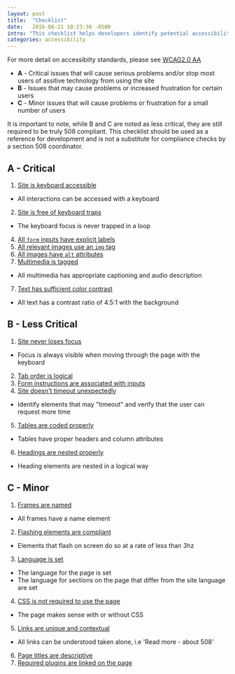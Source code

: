 ```yaml
---
layout: post
title:  "Checklist"
date:   2016-06-21 10:23:36 -0500
intro: "This checklist helps developers identify potential accessibility issues affecting their websites or applications. It's broken down into three sections of decreasing importance: <strong>A</strong>, <strong>B</strong> and <strong>C</strong>. Please check and address these issues in the order in which they appear."
categories: accessibility
---
```


For more detail on accessibilty standards, please see [WCAG2.0 AA](https://www.w3.org/TR/WCAG20/)

 * **A** - Critical issues that will cause serious problems and/or stop most users of assitive technology from using the site
 * **B** - Issues that may cause problems or increased frustration for certain users
 * **C** - Minor issues that will cause problems or frustration for a small number of users

It is important to note, while B and C are noted as less critical, they are still required to be truly 508 compliant. This checklist should be used as a reference for development and is not a substitute for compliance checks by a section 508 coordinator.

##  A - Critical

1. [Site is keyboard accessible](keyboard.html)
 * All interactions can be accessed with a keyboard
2. [Site is free of keyboard traps](keyboard.html)
 * The keyboard focus is never trapped in a loop
4. [All `form` inputs have explicit labels](forms.html)
6. [All relevant images use an `img` tag](images.html)
5. [All images have `alt` attributes](images.html)
6. [Multimedia is tagged](multimedia.html)
 * All multimedia has appropriate captioning and audio description
7. [Text has sufficient color contrast](color.html)
 * All text has a contrast ratio of 4.5:1 with the background

## B - Less Critical

1. [Site never loses focus](keyboard.html)
 * Focus is always visible when moving through the page with the keyboard
2. [Tab order is logical](keyboard.html)
3. [Form instructions are associated with inputs](forms.html)
4. [Site doesn't timeout unexpectedly](timeouts.html)
 * Identify elements that may "timeout" and verify that the user can request more time
5. [Tables are coded properly](tables.html)
 * Tables have proper headers and column attributes
6. [Headings are nested properly](headings.html)
 * Heading elements are nested in a logical way

## C - Minor
1. [Frames are named](frames.html)
 * All frames have a name element
2. [Flashing elements are compliant](flashing.html)
 * Elements that flash on screen do so at a rate of less than 3hz
3. [Language is set](properties.html)
 * The language for the page is set
 * The language for sections on the page that differ from the site language are set
4. [CSS is not required to use the page](css.html)
 * The page makes sense with or without CSS
5. [Links are unique and contextual](links.html)
 * All links can be understood taken alone, i.e 'Read more - about 508'
6. [Page titles are descriptive](pagetitles.html)
7. [Required plugins are linked on the page](plugins.html)
